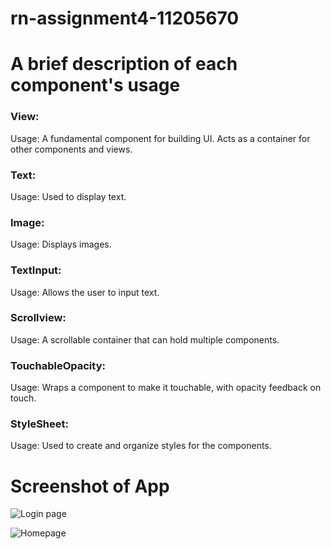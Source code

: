 # rn-assignment4-11205670

# A brief description of each component's usage

### View:

Usage: A fundamental component for building UI. Acts as a container for other components and views.

### Text:

Usage: Used to display text.

### Image:

Usage: Displays images.

### TextInput:

Usage: Allows the user to input text.

### Scrollview:

Usage: A scrollable container that can hold multiple components.

### TouchableOpacity:

Usage: Wraps a component to make it touchable, with opacity feedback on touch.

### StyleSheet:

Usage: Used to create and organize styles for the components.

# Screenshot of App

![Login page](./assets/Login%20page%20Screenshot.png)

![Homepage](./assets/Homepage%20Screenshot.png)
